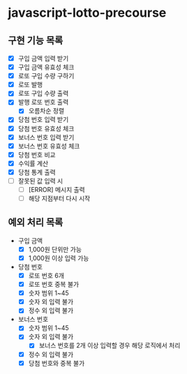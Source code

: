 # javascript-lotto-precourse

## 구현 기능 목록

- [x] 구입 금액 입력 받기
- [x] 구입 금액 유효성 체크
- [x] 로또 구입 수량 구하기
- [x] 로또 발행
- [x] 로또 구입 수량 출력
- [x] 발행 로또 번호 출력
  - [x] 오름차순 정렬
- [x] 당첨 번호 입력 받기
- [x] 당첨 번호 유효성 체크
- [x] 보너스 번호 입력 받기
- [x] 보너스 번호 유효성 체크
- [x] 당첨 번호 비교
- [x] 수익률 계산
- [x] 당첨 통계 출력
- [ ] 잘못된 값 입력 시
  - [ ] [ERROR] 메시지 출력
  - [ ] 해당 지점부터 다시 시작

## 예외 처리 목록

- 구입 금액
  - [x] 1,000원 단위만 가능
  - [x] 1,000원 이상 입력 가능
- 당첨 번호
  - [x] 로또 번호 6개
  - [x] 로또 번호 중복 불가
  - [x] 숫자 범위 1~45
  - [x] 숫자 외 입력 불가
  - [x] 정수 외 입력 불가
- 보너스 번호
  - [x] 숫자 범위 1~45
  - [x] 숫자 외 입력 불가
    - [x] 보너스 번호를 2개 이상 입력할 경우 해당 로직에서 처리
  - [x] 정수 외 입력 불가
  - [x] 당첨 번호와 중복 불가
